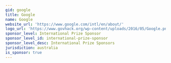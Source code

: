 ```yaml
---
gid: google
title: Google
name: Google
website_url: 'https://www.google.com/intl/en/about/'
logo_url: 'https://www.govhack.org/wp-content/uploads/2016/05/Google.png'
sponsor_level: International Prize Sponsor
sponsor_level_id: international-prize-sponsor
sponsor_level_desc: International Prize Sponsors
jurisdiction: australia
is_sponsor: true
---
```

